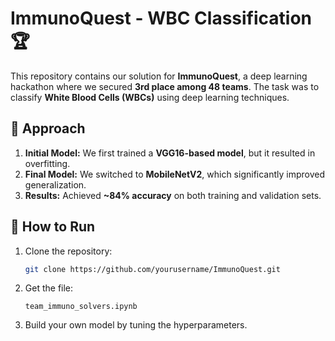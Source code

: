 # ImmunoQuest - WBC Classification 🏆  

This repository contains our solution for **ImmunoQuest**, a deep learning hackathon where we secured **3rd place among 48 teams**. The task was to classify **White Blood Cells (WBCs)** using deep learning techniques.  

## 🧪 Approach  
1. **Initial Model:** We first trained a **VGG16-based model**, but it resulted in overfitting.  
2. **Final Model:** We switched to **MobileNetV2**, which significantly improved generalization.  
3. **Results:** Achieved **~84% accuracy** on both training and validation sets.  


## 🚀 How to Run  
1. Clone the repository:  
   ```sh
   git clone https://github.com/yourusername/ImmunoQuest.git
   ```
2. Get the file:
   ```
   team_immuno_solvers.ipynb
   ```
3. Build your own model by tuning the hyperparameters.
